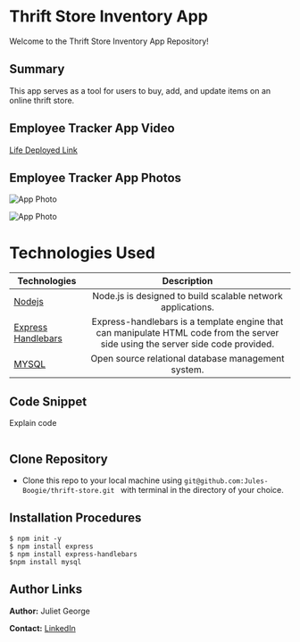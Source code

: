 
# Thrift Store Inventory App
Welcome to the Thrift Store Inventory App Repository!

## Summary 
 This app serves as a tool for users to buy, add, and update items on an online thrift store. 

## Employee Tracker App Video

[Life Deployed Link]()


## Employee Tracker App Photos

![App Photo]()


![App Photo]()


# Technologies Used
| Technologies | Description  |
|---------------------------------------------------------------------------|:------------------------------------------------------------------------------------------------------------------:|
| [Nodejs](https://nodejs.org/en/docs/)                                     |             Node.js is designed to build scalable network applications.                 |
| [Express Handlebars](https://www.npmjs.com/package/express-handlebars)                |  Express-handlebars is a template engine that can manipulate HTML code from the server side using the server side code provided.                   |
| [MYSQL](https://www.mysql.com/)                              |           Open source relational database management system.              |


## Code Snippet
Explain code 

```

```


## Clone Repository
 - Clone this repo to your local machine using ```git@github.com:Jules-Boogie/thrift-store.git ``` with terminal in the directory of your choice. 



## Installation Procedures
```
$ npm init -y 
$ npm install express
$ npm install express-handlebars
$npm install mysql

```


## Author Links

**Author:**
Juliet George

**Contact:**
[LinkedIn](https://www.linkedin.com/in/juliet-george-864950b8/)

